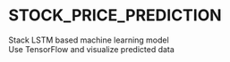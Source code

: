 # STOCK_PRICE_PREDICTION
Stack LSTM based machine learning model<br>
Use TensorFlow and visualize predicted data
